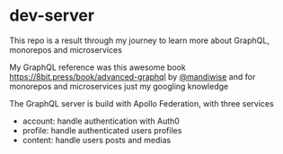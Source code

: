 # dev-server

This repo is a result through my journey to learn more about GraphQL, monorepos and microservices

My GraphQL reference was this awesome book https://8bit.press/book/advanced-graphql by [@mandiwise](https://twitter.com/mandiwise) and for monorepos and microservices just my googling knowledge

The GraphQL server is build with Apollo Federation, with three services

- account: handle authentication with Auth0
- profile: handle authenticated users profiles
- content: handle users posts and medias
